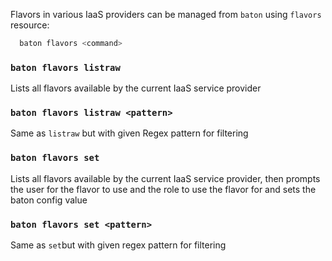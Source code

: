 Flavors in various IaaS providers can be managed from `baton` using `flavors` resource:

``` bash
  baton flavors <command>
```

### `baton flavors listraw`

Lists all flavors available by the current IaaS service provider

### `baton flavors listraw <pattern>`

Same as `listraw` but with given Regex pattern for filtering

### `baton flavors set`

Lists all flavors available by the current IaaS service provider, then prompts the user
for the flavor to use and the role to use the flavor for and sets the baton config value

### `baton flavors set <pattern>`

Same as `set`but with given regex pattern for filtering


[meta:title]: <> (flavors: Flavors management)